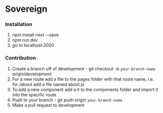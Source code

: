 # Sovereign
### Installation
1. npm install next --save
2. npm run dev
3. go to localhost:3000

### Contribution
1. Create a branch off of development - git checkout -b `your-branch-name` origin/development
2. For a new route add a file to the pages folder with that route name, i.e. for /about add a file named about.js
3. To add a new component add a it to the components folder and import it into the specific route
4. Push to your branch - git push origin `your-branch-name`
5. Make a pull request to development
